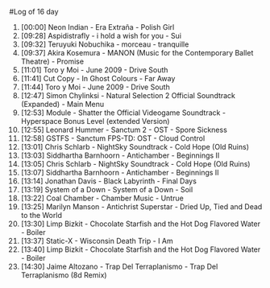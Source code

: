 #Log of 16 day

1. [00:00] Neon Indian - Era Extraña - Polish Girl
1. [09:28] Aspidistrafly - i hold a wish for you - Sui
1. [09:32] Teruyuki Nobuchika - morceau - tranquille
1. [09:37] Akira Kosemura - MANON (Music for the Contemporary Ballet Theatre) - Promise
1. [11:01] Toro y Moi - June 2009 - Drive South
1. [11:41] Cut Copy - In Ghost Colours - Far Away
1. [11:44] Toro y Moi - June 2009 - Drive South
1. [12:47] Simon Chylinksi - Natural Selection 2 Official Soundtrack (Expanded) - Main Menu
1. [12:53] Module - Shatter the Official Videogame Soundtrack - Hyperspace Bonus Level (extended Version)
1. [12:55] Leonard Hummer - Sanctum 2 - OST - Spore Sickness
1. [12:58] GSTFS - Sanctum FPS-TD: OST - Cloud Control
1. [13:01] Chris Schlarb - NightSky Soundtrack - Cold Hope (Old Ruins)
1. [13:03] Siddhartha Barnhoorn - Antichamber - Beginnings II
1. [13:05] Chris Schlarb - NightSky Soundtrack - Cold Hope (Old Ruins)
1. [13:07] Siddhartha Barnhoorn - Antichamber - Beginnings II
1. [13:14] Jonathan Davis - Black Labyrinth - Final Days
1. [13:19] System of a Down - System of a Down - Soil
1. [13:22] Coal Chamber - Chamber Music - Untrue
1. [13:25] Marilyn Manson - Antichrist Superstar - Dried Up, Tied and Dead to the World
1. [13:30] Limp Bizkit - Chocolate Starfish and the Hot Dog Flavored Water - Boiler
1. [13:37] Static-X - Wisconsin Death Trip - I Am
1. [13:40] Limp Bizkit - Chocolate Starfish and the Hot Dog Flavored Water - Boiler
1. [14:30] Jaime Altozano - Trap Del Terraplanismo - Trap Del Terraplanismo (8d Remix)

